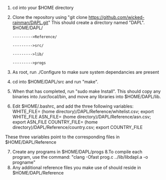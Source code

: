 1. cd into your $HOME directory
2. Clone the repository using "git clone https://github.com/wicked-rainman/DAPL.git"
This should create a directory named "DAPL".
       $HOME/DAPL/
       
       --------->Reference/
       
       --------->src/
       
       --------->lib/
       
       --------->progs
       
3. As root, run ./Configure to make sure system dependancies are present
4. cd into $HOME/DAPL/src and run "make".
5. When that has completed, run "sudo make Install". This should copy any binaries into /usr/local/bin, and move 
any libraries into $HOME/DAPL/lib.
6. Edit $HOME/.bashrc, and add the three following variables:
  WHITE_FILE= (home directory)/DAPL/Reference/whitelist.csv; export WHITE_FILE
  ASN_FILE= (home directory)/DAPL/Reference/asn.csv; export ASN_FILE
  COUNTRY_FILE= (home directory)/DAPL/Reference/country.csv; export COUNTRY_FILE
  
  These three variables point to the corresponding files in $HOME/DAPL/Reference

7. Create any programs in $HOME/DAPL/progs
8.To compile each program, use the command:
       "clang -Ofast prog.c ../lib/libdapl.a -o progname"
9. Any additional reference files you make use of should reside in $HOME/DAPL/Reference
